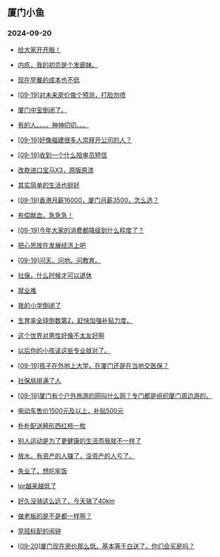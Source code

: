 ## 厦门小鱼 
### 2024-09-20

+ [给大家开开眼！](http://bbs.xmfish.com/read-htm-tid-18244877.html)

+ [内疚，我的初恋是个发廊妹。](http://bbs.xmfish.com/read-htm-tid-18244931.html)

+ [现在早餐的成本也不低](http://bbs.xmfish.com/read-htm-tid-18244842.html)

+ [[09-19]对未来房价做个预测，打脸勿喷](http://bbs.xmfish.com/read-htm-tid-18244924.html)

+ [厦门中宝倒闭了。](http://bbs.xmfish.com/read-htm-tid-18245024.html)

+ [有的人。。。。神神叨叨。。。](http://bbs.xmfish.com/read-htm-tid-18244948.html)

+ [[09-19]好像福建很多人崇拜开公司的人？](http://bbs.xmfish.com/read-htm-tid-18244981.html)

+ [[09-19]收到一个什么陪审员短信](http://bbs.xmfish.com/read-htm-tid-18244887.html)

+ [改款进口宝马X3，原版原漆](http://bbs.xmfish.com/read-htm-tid-18244817.html)

+ [其实简单的生活也挺好](http://bbs.xmfish.com/read-htm-tid-18244899.html)

+ [[09-19]香港月薪16000，厦门月薪3500，怎么选？](http://bbs.xmfish.com/read-htm-tid-18245023.html)

+ [有偿献血，急急急！](http://bbs.xmfish.com/read-htm-tid-18244999.html)

+ [[09-19]今年大家的消费都降级到什么程度了？](http://bbs.xmfish.com/read-htm-tid-18245085.html)

+ [把心思放在发展经济上吧](http://bbs.xmfish.com/read-htm-tid-18245099.html)

+ [[09-19]问天、问地、问教育。](http://bbs.xmfish.com/read-htm-tid-18244935.html)

+ [社保，什么时候才可以退休](http://bbs.xmfish.com/read-htm-tid-18245015.html)

+ [就业难](http://bbs.xmfish.com/read-htm-tid-18245046.html)

+ [我的小学倒闭了](http://bbs.xmfish.com/read-htm-tid-18245178.html)

+ [生育率全球倒数第2，赶快加强补贴力度。](http://bbs.xmfish.com/read-htm-tid-18245102.html)

+ [这个世界对男性好像不太友好啊](http://bbs.xmfish.com/read-htm-tid-18245096.html)

+ [以后你的小孩读这些专业就对了。](http://bbs.xmfish.com/read-htm-tid-18245088.html)

+ [[09-19]孩子在外地上大学，在厦门还是在当地交医保？](http://bbs.xmfish.com/read-htm-tid-18245045.html)

+ [社保局排满了人](http://bbs.xmfish.com/read-htm-tid-18245286.html)

+ [[09-19]厦门有个户外旅游的网叫什么网？专门都是组织厦门周边游的。](http://bbs.xmfish.com/read-htm-tid-18245097.html)

+ [电动车售价1500元及以上，补贴500元](http://bbs.xmfish.com/read-htm-tid-18245129.html)

+ [朴朴配送畸形西红柿一枚](http://bbs.xmfish.com/read-htm-tid-18245094.html)

+ [别人运动是为了更健康的生活而我就不一样了](http://bbs.xmfish.com/read-htm-tid-18245173.html)

+ [放水，有资产的人赚了，没资产的人亏了。](http://bbs.xmfish.com/read-htm-tid-18245262.html)

+ [失业了，想吃牢饭](http://bbs.xmfish.com/read-htm-tid-18245310.html)

+ [lpr越来越低了](http://bbs.xmfish.com/read-htm-tid-18245304.html)

+ [好久没骑这么远了，今天骑了40km](http://bbs.xmfish.com/read-htm-tid-18245126.html)

+ [做老板的是不是都一样啊？](http://bbs.xmfish.com/read-htm-tid-18245270.html)

+ [早班标配的闹钟](http://bbs.xmfish.com/read-htm-tid-18245138.html)

+ [[09-20]厦门现在房价那么低，基本等于白送了，你们会买房吗？](http://bbs.xmfish.com/read-htm-tid-18245386.html)

